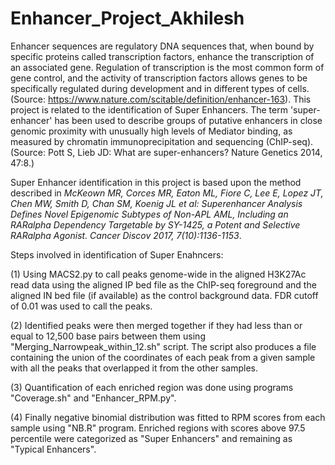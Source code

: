 # Enhancer_Project_Akhilesh
Enhancer sequences are regulatory DNA sequences that, when bound by specific proteins called transcription factors, enhance the transcription of an associated gene. Regulation of transcription is the most common form of gene control, and the activity of transcription factors allows genes to be specifically regulated during development and in different types of cells.(Source: https://www.nature.com/scitable/definition/enhancer-163). This project is related to the identification of Super Enhancers. The term 'super-enhancer' has been used to describe groups of putative enhancers in close genomic proximity with unusually high levels of Mediator binding, as measured by chromatin immunoprecipitation and sequencing (ChIP-seq). (Source: Pott S, Lieb JD: What are super-enhancers? Nature Genetics 2014, 47:8.)

Super Enhancer identification in this project is based upon the method described in *McKeown MR, Corces MR, Eaton ML, Fiore C, Lee E, Lopez JT, Chen MW, Smith D, Chan SM, Koenig JL et al: Superenhancer Analysis Defines Novel Epigenomic Subtypes of Non-APL AML, Including an RARalpha Dependency Targetable by SY-1425, a Potent and Selective RARalpha Agonist. Cancer Discov 2017, 7(10):1136-1153*.

Steps involved in identification of Super Enahncers:

(1) Using MACS2.py to call peaks genome-wide in the aligned H3K27Ac read data using the aligned IP bed file as the ChIP-seq foreground and the aligned IN bed file (if available) as the control background data. FDR cutoff of 0.01 was used to call the peaks.

(2) Identified peaks were then merged together if they had less than or equal to 12,500 base pairs between them using "Merging_Narrowpeak_within_12.sh" script. The script also produces a file containing the union of the coordinates of each peak from a given sample with all the peaks that overlapped it from the other samples.

(3) Quantification of each enriched region was done using programs "Coverage.sh" and "Enhancer_RPM.py".

(4) Finally negative binomial distribution was fitted to RPM scores from each sample using "NB.R" program. Enriched regions with scores above 97.5 percentile were categorized as "Super Enhancers" and remaining as "Typical Enhancers".
